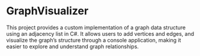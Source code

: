 # GraphVisualizer
This project provides a custom implementation of a graph data structure using an adjacency list in C#. It allows users to add vertices and edges, and visualize the graph’s structure through a console application, making it easier to explore and understand graph relationships.
